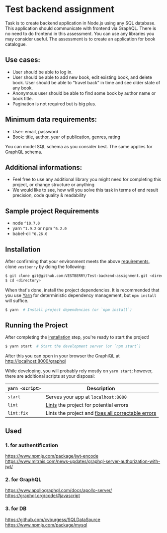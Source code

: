 # Test backend assignment

Task is to create backend application in Node.js using any SQL database. This application should communicate with frontend via GraphQL. There is no need to do frontend in this assessment. You can use any libraries you may consider useful. The assessment is to create an application for book catalogue.

## Use cases:

* User should be able to log in.
* User should be able to add new book, edit existing book, and delete book. User should be able to “travel back” in time and see older state of any book.
* Anonymous user should be able to find some book by author name or book title.
* Pagination is not required but is big plus.

## Minimum data requirements:

* User: email, password
* Book: title, author, year of publication, genres, rating

You can model SQL schema as you consider best. The same applies for GraphQL schema.

## Additional informations:

* Feel free to use any additional library you might need for completing this project, or change structure or anything
* We would like to see, how will you solve this task in terms of end result precision, code quality & readability

## Sample project Requirements
* node `^10.7.0`
* yarn `^1.9.2` or npm `^6.2.0`
* babel-cli `^6.26.0`

## Installation

After confirming that your environment meets the above [requirements](#requirements), clone `vestberry` by doing the following:

```bash
$ git clone git@github.com:VESTBERRY/Test-backend-assignment.git <directory>
$ cd <directory>
```

When that's done, install the project dependencies. It is recommended that you use [Yarn](https://yarnpkg.com/) for deterministic dependency management, but `npm install` will suffice.

```bash
$ yarn  # Install project dependencies (or `npm install`)
```

## Running the Project

After completing the [installation](#installation) step, you're ready to start the project!

```bash
$ yarn start  # Start the development server (or `npm start`)
```

After this you can open in your browser the GraphiQL at [http://localhost:8000/graphql](http://localhost:8000/graphql)

While developing, you will probably rely mostly on `yarn start`; however, there are additional scripts at your disposal:

|`yarn <script>`        |Description|
|-----------------------|-----------|
|`start`                |Serves your app at `localhost:8000`|
|`lint`                 |[Lints](http://stackoverflow.com/questions/8503559/what-is-linting) the project for potential errors|
|`lint:fix`             |Lints the project and [fixes all correctable errors](http://eslint.org/docs/user-guide/command-line-interface.html#fix)|

## Used
### 1. for authentification
https://www.npmjs.com/package/jwt-encode
https://www.mitrais.com/news-updates/graphql-server-authorization-with-jwt/
### 2. for GraphQL
https://www.apollographql.com/docs/apollo-server/
https://graphql.org/code/#javascript
### 3. for DB
https://github.com/cvburgess/SQLDataSource
https://www.npmjs.com/package/mysql


